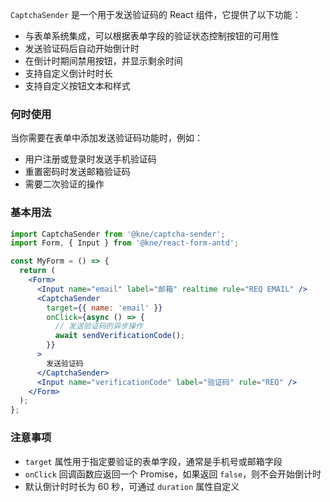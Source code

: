 `CaptchaSender` 是一个用于发送验证码的 React 组件，它提供了以下功能：

- 与表单系统集成，可以根据表单字段的验证状态控制按钮的可用性
- 发送验证码后自动开始倒计时
- 在倒计时期间禁用按钮，并显示剩余时间
- 支持自定义倒计时时长
- 支持自定义按钮文本和样式

### 何时使用

当你需要在表单中添加发送验证码功能时，例如：

- 用户注册或登录时发送手机验证码
- 重置密码时发送邮箱验证码
- 需要二次验证的操作

### 基本用法

```jsx
import CaptchaSender from '@kne/captcha-sender';
import Form, { Input } from '@kne/react-form-antd';

const MyForm = () => {
  return (
    <Form>
      <Input name="email" label="邮箱" realtime rule="REQ EMAIL" />
      <CaptchaSender
        target={{ name: 'email' }}
        onClick={async () => {
          // 发送验证码的异步操作
          await sendVerificationCode();
        }}
      >
        发送验证码
      </CaptchaSender>
      <Input name="verificationCode" label="验证码" rule="REQ" />
    </Form>
  );
};
```

### 注意事项

- `target` 属性用于指定要验证的表单字段，通常是手机号或邮箱字段
- `onClick` 回调函数应返回一个 Promise，如果返回 `false`，则不会开始倒计时
- 默认倒计时时长为 60 秒，可通过 `duration` 属性自定义
